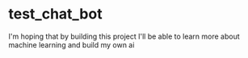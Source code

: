 # test_chat_bot

I'm hoping that by building this project I'll be able to learn more about machine learning and build my own ai
